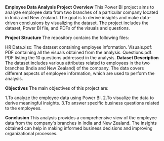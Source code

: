 **Employee Data Analysis Project**
**Overview**
This Power BI project aims to analyze employee data from two branches of a particular company located in India and New Zealand. The goal is to derive insights and make data-driven conclusions by visualizing the dataset. The project includes the dataset, Power BI file, and PDFs of the visuals and questions.

**Project Structure**
The repository contains the following files:

HR Data.xlsx: The dataset containing employee information.
Visuals.pdf: PDF containing all the visuals obtained from the analysis.
Questions.pdf: PDF listing the 10 questions addressed in the analysis.
**Dataset Description**
The dataset includes various attributes related to employees in the two branches (India and New Zealand) of the company. The data covers different aspects of employee information, which are used to perform the analysis.

**Objectives**
The main objectives of this project are:

1.To analyze the employee data using Power BI.
2.To visualize the data to derive meaningful insights.
3.To answer specific business questions related to the employees.

**Conclusion**
This analysis provides a comprehensive view of the employee data from the company's branches in India and New Zealand. 
The insights obtained can help in making informed business decisions and improving organizational processes.
